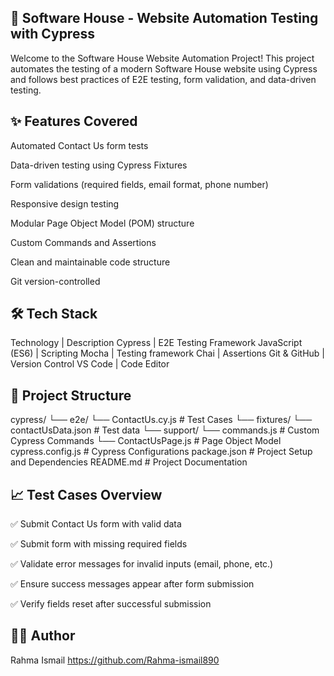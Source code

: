 
🚀 Software House - Website Automation Testing with Cypress
---------------------------------------------------------------
Welcome to the Software House Website Automation Project!
This project automates the testing of a modern Software House website using Cypress and follows best practices of E2E testing, form validation, and data-driven testing.

✨ Features Covered
-----------------------
Automated Contact Us form tests

Data-driven testing using Cypress Fixtures

Form validations (required fields, email format, phone number)

Responsive design testing

Modular Page Object Model (POM) structure

Custom Commands and Assertions

Clean and maintainable code structure

Git version-controlled

🛠 Tech Stack
---------------
Technology            |            Description
Cypress               |            E2E Testing Framework
JavaScript (ES6)      |            Scripting
Mocha                 |            Testing framework
Chai                  |            Assertions
Git & GitHub          |            Version Control
VS Code               |            Code Editor

📂 Project Structure
-----------------------
cypress/
  └── e2e/
      └── ContactUs.cy.js   # Test Cases
  └── fixtures/
      └── contactUsData.json # Test data
  └── support/
      └── commands.js       # Custom Cypress Commands
      └── ContactUsPage.js  # Page Object Model
cypress.config.js            # Cypress Configurations
package.json                 # Project Setup and Dependencies
README.md                    # Project Documentation

📈 Test Cases Overview
-------------------------
✅ Submit Contact Us form with valid data

✅ Submit form with missing required fields

✅ Validate error messages for invalid inputs (email, phone, etc.)

✅ Ensure success messages appear after form submission

✅ Verify fields reset after successful submission

👩‍💻 Author
------------
Rahma Ismail
https://github.com/Rahma-ismail890
